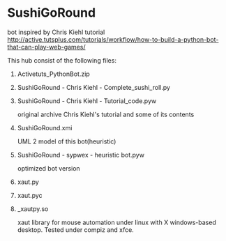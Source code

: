 SushiGoRound
============

bot inspired by Chris Kiehl tutorial http://active.tutsplus.com/tutorials/workflow/how-to-build-a-python-bot-that-can-play-web-games/

This hub consist of the following files:

1. Activetuts_PythonBot.zip
2. SushiGoRound - Chris Kiehl - Complete_sushi_roll.py
3. SushiGoRound - Chris Kiehl - Tutorial_code.pyw

	original archive Chris Kiehl's tutorial and some of its contents

4. SushiGoRound.xmi

	UML 2 model of this bot(heuristic)

5. SushiGoRound - sypwex - heuristic bot.pyw

	optimized bot version

6. xaut.py
7. xaut.pyc
8. _xautpy.so

	xaut library for mouse automation under linux with X windows-based desktop. Tested under compiz and xfce.
